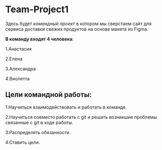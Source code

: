 # Team-Project1

Здесь будет *командный проект* в котором мы сверстаем сайт для сервиса доставки свежих продуктов на основе макета из Figma.

**В команду входят 4 человека**:

1.Анастасия

2.Елена 

3.Александра

4.Виолетта  




## Цели командной работы:

1.Научиться взаимодействовать и работать в команде.

2.Научиться совместо работать с git и решать возникшие проблемы связанные с git в ходе работы.

3.Распределять обязанности.

4.Ставить цели.


